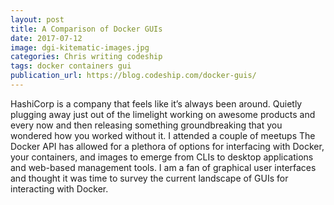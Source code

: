 ```yaml
---
layout: post
title: A Comparison of Docker GUIs
date: 2017-07-12
image: dgi-kitematic-images.jpg
categories: Chris writing codeship
tags: docker containers gui
publication_url: https://blog.codeship.com/docker-guis/
---
```


HashiCorp is a company that feels like it’s always been around. Quietly plugging away just out of the limelight working on awesome products and every now and then releasing something groundbreaking that you wondered how you worked without it. I attended a couple of meetups The Docker API has allowed for a plethora of options for interfacing with Docker, your containers, and images to emerge from CLIs to desktop applications and web-based management tools. I am a fan of graphical user interfaces and thought it was time to survey the current landscape of GUIs for interacting with Docker.
